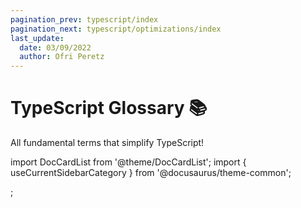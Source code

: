 ```yaml
---
pagination_prev: typescript/index
pagination_next: typescript/optimizations/index
last_update:
  date: 03/09/2022
  author: Ofri Peretz
---
```


# TypeScript Glossary 📚

All fundamental terms that simplify TypeScript!

import DocCardList from '@theme/DocCardList';
import { useCurrentSidebarCategory } from '@docusaurus/theme-common';

<DocCardList items={useCurrentSidebarCategory().items} />;
